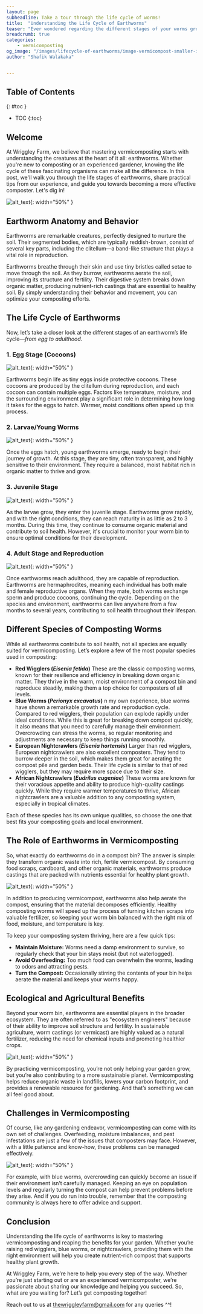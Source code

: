 ```yaml
---
layout: page
subheadline: Take a tour through the life cycle of worms!
title:  "Understanding the Life Cycle of Earthworms"
teaser: "Ever wondered regarding the different stages of your worms growth -- read on for more ^^!"
breadcrumb: true
categories:
    - vermicomposting
og_image: "/images/lifecycle-of-earthworms/image-vermicompost-smaller-image.png"
author: "Shafik Walakaka"


---
```


## **Table of Contents**
{: #toc }
*  TOC
{:toc}

## Welcome

At Wriggley Farm, we believe that mastering vermicomposting starts with understanding the creatures at the heart of it all: earthworms. Whether you're new to composting or an experienced gardener, knowing the life cycle of these fascinating organisms can make all the difference. In this post, we'll walk you through the life stages of earthworms, share practical tips from our experience, and guide you towards becoming a more effective composter. Let's dig in!


![alt_text](/images/lifecycle-of-earthworms/image1.png "image_tooltip"){: width="50%" }



## Earthworm Anatomy and Behavior

Earthworms are remarkable creatures, perfectly designed to nurture the soil. Their segmented bodies, which are typically reddish-brown, consist of several key parts, including the clitellum—a band-like structure that plays a vital role in reproduction.

Earthworms breathe through their skin and use tiny bristles called setae to move through the soil. As they burrow, earthworms aerate the soil, improving its structure and fertility. Their digestive system breaks down organic matter, producing nutrient-rich castings that are essential to healthy soil. By simply understanding their behavior and movement, you can optimize your composting efforts.


## The Life Cycle of Earthworms

Now, let’s take a closer look at the different stages of an earthworm’s life cycle—_from egg to adulthood_.


### 1. Egg Stage (Cocoons)


![alt_text](/images/lifecycle-of-earthworms/image2.png "image_tooltip"){: width="50%" }


Earthworms begin life as tiny eggs inside protective cocoons. These cocoons are produced by the clitellum during reproduction, and each cocoon can contain multiple eggs. Factors like temperature, moisture, and the surrounding environment play a significant role in determining how long it takes for the eggs to hatch. Warmer, moist conditions often speed up this process.


### 2. Larvae/Young Worms


![alt_text](/images/lifecycle-of-earthworms/image3.png "image_tooltip"){: width="50%" }


Once the eggs hatch, young earthworms emerge, ready to begin their journey of growth. At this stage, they are tiny, often transparent, and highly sensitive to their environment. They require a balanced, moist habitat rich in organic matter to thrive and grow.


### 3. Juvenile Stage


![alt_text](/images/lifecycle-of-earthworms/image4.png "image_tooltip"){: width="50%" }


As the larvae grow, they enter the juvenile stage. Earthworms grow rapidly, and with the right conditions, they can reach maturity in as little as 2 to 3 months. During this time, they continue to consume organic material and contribute to soil health. However, it's crucial to monitor your worm bin to ensure optimal conditions for their development.


### 4. Adult Stage and Reproduction


![alt_text](/images/lifecycle-of-earthworms/image5.png "image_tooltip"){: width="50%" }


Once earthworms reach adulthood, they are capable of reproduction. Earthworms are hermaphrodites, meaning each individual has both male and female reproductive organs. When they mate, both worms exchange sperm and produce cocoons, continuing the cycle. Depending on the species and environment, earthworms can live anywhere from a few months to several years, contributing to soil health throughout their lifespan.


## Different Species of Composting Worms

While all earthworms contribute to soil health, not all species are equally suited for vermicomposting. Let’s explore a few of the most popular species used in composting:



* **Red Wigglers (_Eisenia fetida_)**
These are the classic composting worms, known for their resilience and efficiency in breaking down organic matter. They thrive in the warm, moist environment of a compost bin and reproduce steadily, making them a top choice for composters of all levels.
* **Blue Worms (_Perionyx excavatus_)**
n my own experience, blue worms have shown a remarkable growth rate and reproduction cycle. Compared to red wigglers, their population can explode rapidly under ideal conditions. While this is great for breaking down compost quickly, it also means that you need to carefully manage their environment. Overcrowding can stress the worms, so regular monitoring and adjustments are necessary to keep things running smoothly.
* **European Nightcrawlers (_Eisenia hortensis_)**
Larger than red wigglers, European nightcrawlers are also excellent composters. They tend to burrow deeper in the soil, which makes them great for aerating the compost pile and garden beds. Their life cycle is similar to that of red wigglers, but they may require more space due to their size.
* **African Nightcrawlers (_Eudrilus eugeniae_)**
These worms are known for their voracious appetite and ability to produce high-quality castings quickly. While they require warmer temperatures to thrive, African nightcrawlers are a valuable addition to any composting system, especially in tropical climates.

Each of these species has its own unique qualities, so choose the one that best fits your composting goals and local environment.


## The Role of Earthworms in Vermicomposting

So, what exactly do earthworms do in a compost bin? The answer is simple: they transform organic waste into rich, fertile vermicompost. By consuming food scraps, cardboard, and other organic materials, earthworms produce castings that are packed with nutrients essential for healthy plant growth.


![alt_text](/images/lifecycle-of-earthworms/image6.png "image_tooltip"){: width="50%" }


In addition to producing vermicompost, earthworms also help aerate the compost, ensuring that the material decomposes efficiently. Healthy composting worms will speed up the process of turning kitchen scraps into valuable fertilizer, so keeping your worm bin balanced with the right mix of food, moisture, and temperature is key.

To keep your composting system thriving, here are a few quick tips:



* **Maintain Moisture:** Worms need a damp environment to survive, so regularly check that your bin stays moist (but not waterlogged).
* **Avoid Overfeeding:** Too much food can overwhelm the worms, leading to odors and attracting pests.
* **Turn the Compost:** Occasionally stirring the contents of your bin helps aerate the material and keeps your worms happy.


## Ecological and Agricultural Benefits

Beyond your worm bin, earthworms are essential players in the broader ecosystem. They are often referred to as "ecosystem engineers" because of their ability to improve soil structure and fertility. In sustainable agriculture, worm castings (or vermicast) are highly valued as a natural fertilizer, reducing the need for chemical inputs and promoting healthier crops.


![alt_text](/images/lifecycle-of-earthworms/image7.png "image_tooltip"){: width="50%" }


By practicing vermicomposting, you’re not only helping your garden grow, but you’re also contributing to a more sustainable planet. Vermicomposting helps reduce organic waste in landfills, lowers your carbon footprint, and provides a renewable resource for gardening. And that’s something we can all feel good about.


## Challenges in Vermicomposting

Of course, like any gardening endeavor, vermicomposting can come with its own set of challenges. Overfeeding, moisture imbalances, and pest infestations are just a few of the issues that composters may face. However, with a little patience and know-how, these problems can be managed effectively.


![alt_text](/images/lifecycle-of-earthworms/image8.png "image_tooltip"){: width="50%" }


For example, with blue worms, overcrowding can quickly become an issue if their environment isn’t carefully managed. Keeping an eye on population levels and regularly turning the compost can help prevent problems before they arise. And if you do run into trouble, remember that the composting community is always here to offer advice and support.


## Conclusion

Understanding the life cycle of earthworms is key to mastering vermicomposting and reaping the benefits for your garden. Whether you’re raising red wigglers, blue worms, or nightcrawlers, providing them with the right environment will help you create nutrient-rich compost that supports healthy plant growth.

At Wriggley Farm, we’re here to help you every step of the way. Whether you’re just starting out or are an experienced vermicomposter, we’re passionate about sharing our knowledge and helping you succeed. So, what are you waiting for? Let’s get composting together!

Reach out to us at [thewriggleyfarm@gmail.com](mailto:thewriggleyfarm@gmail.com) for any queries ^^!
